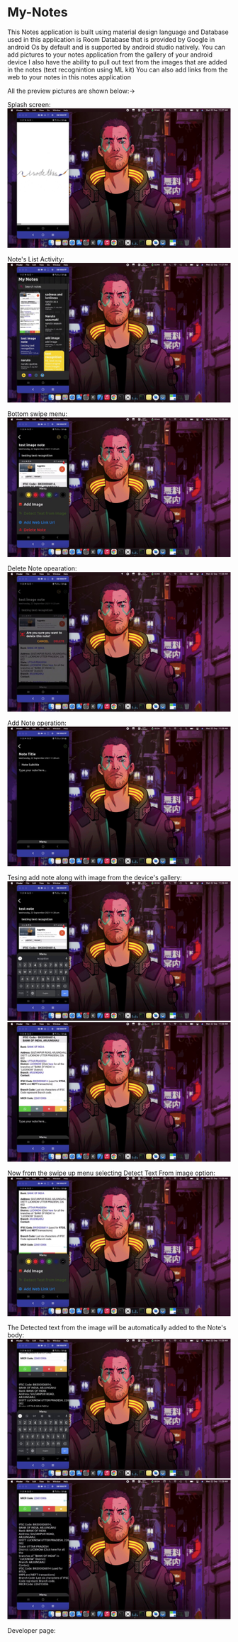 # My-Notes
This Notes application is built using material design language and Database used in this application is Room Database that is provided by Google in android Os 
by default and is supported by android studio natively.
You can add pictures to your notes application from the gallery of your android device
I also have the ability to pull out text from the images that are added in the notes (text recognintion using ML kit)
You can also add links from the web to your notes in this notes application

All the preview pictures are shown below:->

Splash screen:
![](app/src/main/res/drawable/one.png)

Note's List Activity:
![](app/src/main/res/drawable/two.png)

Bottom swipe menu:
![](app/src/main/res/drawable/three.png)

Delete Note opearation:
![](app/src/main/res/drawable/four.png)

Add Note operation:
![](app/src/main/res/drawable/five.png)

Tesing add note along with image from the device's gallery:
![](app/src/main/res/drawable/six.png)
![](app/src/main/res/drawable/seven.png)

Now from the swipe up menu selecting Detect Text From image option:
![](app/src/main/res/drawable/eight.png)

The Detected text from the image will be automatically added to the Note's body:
![](app/src/main/res/drawable/nine.png)
![](app/src/main/res/drawable/ten.png)

Developer page:
